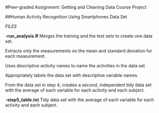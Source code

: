 #Peer-graded Assignment: Getting and Cleaning Data Course Project

##Human Activity Recognition Using Smartphones Data Set

*FILES*

-**run_analysis.R**
Merges the training and the test sets to create one data set.

Extracts only the measurements on the mean and standard deviation for each measurement. 

Uses descriptive activity names to name the activities in the data set

Appropriately labels the data set with descriptive variable names. 

From the data set in step 4, creates a second, independent tidy data set with the average of each variable for each activity and each subject.

-**step5_table.txt**
Tidy data set with the average of each variable for each activity and each subject.
